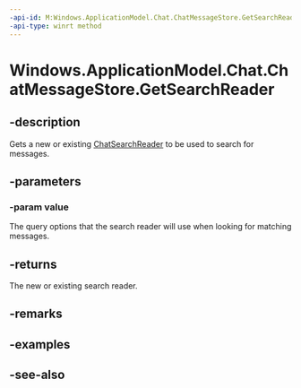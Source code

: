```yaml
---
-api-id: M:Windows.ApplicationModel.Chat.ChatMessageStore.GetSearchReader(Windows.ApplicationModel.Chat.ChatQueryOptions)
-api-type: winrt method
---
```


<!-- Method syntax
public Windows.ApplicationModel.Chat.ChatSearchReader GetSearchReader(Windows.ApplicationModel.Chat.ChatQueryOptions value)
-->

# Windows.ApplicationModel.Chat.ChatMessageStore.GetSearchReader

## -description
Gets a new or existing [ChatSearchReader](chatsearchreader.md) to be used to search for messages.

## -parameters
### -param value
The query options that the search reader will use when looking for matching messages.

## -returns
The new or existing search reader.

## -remarks

## -examples

## -see-also
